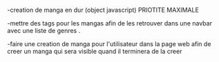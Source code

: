 -creation de manga en dur (object javascript) PRIOTITE MAXIMALE 


-mettre des tags pour les mangas afin de les retrouver dans une navbar avec une liste de genres .


-faire une creation de manga pour l'utilisateur dans la page web afin de creer un manga qui sera visible quand il terminera de la creer 
